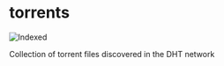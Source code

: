 torrents 
========
![Indexed](https://img.shields.io/badge/indexed-179917-blue)

Collection of torrent files discovered in the DHT network
